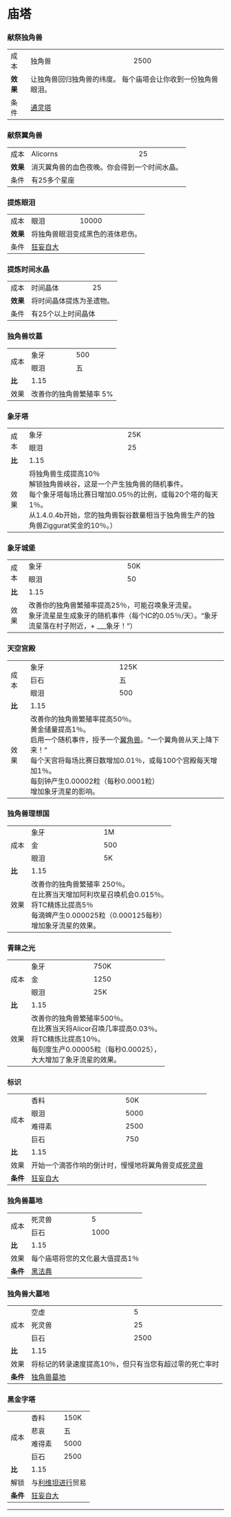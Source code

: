 # 庙塔

### 献祭独角兽
<table>
<tbody>
<tr>
<td>成本</td>
<td>独角兽</td>
<td>2500</td>
</tr>
<tr>
<td><strong>效果</strong></td>
<td colspan="2">让独角兽回归独角兽的纬度。 每个庙塔会让你收到一份独角兽眼泪。</td>
</tr>
<tr>
<td>条件</td>
<td colspan="2"><a href="#Buildings#Ziggurat">通灵塔</a></td>
</tr>
</tbody>
   </table>

### 献祭翼角兽

<table>
<tbody>
<tr>
<td>成本</td>
<td>Alicorns</td>
<td>25</td>
</tr>
<tr>
<td><strong>效果</strong></td>
<td colspan="2">消灭翼角兽的血色夜晚。你会得到一个时间水晶。</td>
</tr>
<tr>
<td>条件</td>
<td colspan="2">有25多个星座</td>
</tr>
</tbody>
   </table>

### 提炼眼泪

   <table>
<tbody>
<tr>
<td>成本</td>
<td>眼泪</td>
<td>10000</td>
</tr>
<tr>
<td><strong>效果</strong></td>
<td colspan="2">将独角兽眼泪变成黑色的液体悲伤。</td>
</tr>
<tr>
<td>条件</td>
<td colspan="2"><a href="#Metaphysics#Megalomania">狂妄自大</a></td>
</tr>
</tbody>
   </table>
   
### 提炼时间水晶
   <table>
<tbody>
<tr>
<td>成本</td>
<td>时间晶体</td>
<td>25</td>
</tr>
<tr>
<td><strong>效果</strong></td>
<td colspan="2">将时间晶体提炼为圣遗物。</td>
</tr>
<tr>
<td>条件</td>
<td colspan="2">有25个以上时间晶体</td>
</tr>
</tbody>
   </table>

### 独角兽坟墓
   <table>
<tbody>
<tr>
<td rowspan="2">成本</td>
<td>象牙</td>
<td>500</td>
</tr>
<tr>
<td>眼泪</td>
<td>五</td>
</tr>
<tr>
<td><strong>比</strong></td>
<td colspan="2">1.15</td>
</tr>
<tr>
<td>效果</td>
<td colspan="2">改善你的独角兽繁殖率 5%</td>
</tr>
</tbody>
   </table>

### 象牙塔
   <table>
<tbody>
<tr>
<td rowspan="2">成本</td>
<td>象牙</td>
<td>25K</td>
</tr>
<tr>
<td>眼泪</td>
<td>25</td>
</tr>
<tr>
<td><strong>比</strong></td>
<td colspan="2">1.15</td>
</tr>
<tr>
<td>效果</td>
<td colspan="2">将独角兽生成提高10％<br style="clear:both" />解锁独角兽峡谷，这是一个产生独角兽的随机事件。<br style="clear:both" />每个象牙塔每场比赛日增加0.05％的比例，或每20个塔的每天1％。<br style="clear:both" />从1.4.0.4b开始，您的独角兽裂谷数量相当于独角兽生产的独角兽Ziggurat奖金的10％。）</td>
</tr>
</tbody>
   </table>

### 象牙城堡
   <table>
<tbody>
<tr>
<td rowspan="2">成本</td>
<td>象牙</td>
<td>50K</td>
</tr>
<tr>
<td>眼泪</td>
<td>50</td>
</tr>
<tr>
<td><strong>比</strong></td>
<td colspan="2">1.15</td>
</tr>
<tr>
<td>效果</td>
<td colspan="2">改善你的独角兽繁殖率提高25％，可能召唤象牙流星。<br style="clear:both" />象牙流星是生成象牙的随机事件（每个IC的0.05％/天）。“象牙流星落在村子附近，+ ___象牙！”）</td>
</tr>
</tbody>
   </table>

### 天空宫殿
   <table>
<tbody>
<tr>
<td rowspan="3">成本</td>
<td>象牙</td>
<td>125K</td>
</tr>
<tr>
<td>巨石</td>
<td>五</td>
</tr>
<tr>
<td>眼泪</td>
<td>500</td>
</tr>
<tr>
<td><strong>比</strong></td>
<td colspan="2">1.15</td>
</tr>
<tr>
<td>效果</td>
<td colspan="2">改善你的独角兽繁殖率提高50％。<br style="clear:both" />黄金储量提高1％。<br style="clear:both" />启用一个随机事件，授予一个<a href="#alicorns">翼角兽</a>。“一个翼角兽从天上降下来！”<br style="clear:both" />每个天宫将每场比赛日数增加0.01％，或每100个宫殿每天增加1％。<br style="clear:both" />每刻钟产生0.00002粒（每秒0.0001粒）<br style="clear:both" />增加象牙流星的影响。</td>
</tr>
</tbody>
   </table>

### 独角兽理想国
   <table>
<tbody>
<tr>
<td rowspan="3">成本</td>
<td>象牙</td>
<td>1M</td>
</tr>
<tr>
<td>金</td>
<td>500</td>
</tr>
<tr>
<td>眼泪</td>
<td>5K</td>
</tr>
<tr>
<td><strong>比</strong></td>
<td colspan="2">1.15</td>
</tr>
<tr>
<td>效果</td>
<td colspan="2">改善你的独角兽繁殖率 250％。<br style="clear:both" />在比赛当天增加阿利坎星召唤机会0.015％。<br style="clear:both" />将TC精炼比提高5％<br style="clear:both" />每滴蜱产生0.000025粒（0.000125每秒）<br style="clear:both" />增加象牙流星的效果。</td>
</tr>
</tbody>
   </table>

### 青睐之光
   <table>
<tbody>
<tr>
<td rowspan="3">成本</td>
<td>象牙</td>
<td>750K</td>
</tr>
<tr>
<td>金</td>
<td>1250</td>
</tr>
<tr>
<td>眼泪</td>
<td>25K</td>
</tr>
<tr>
<td><strong>比</strong></td>
<td colspan="2">1.15</td>
</tr>
<tr>
<td>效果</td>
<td colspan="2">改善你的独角兽繁殖率500％。<br style="clear:both" />在比赛当天将Alicor召唤几率提高0.03％。<br style="clear:both" />将TC精炼比提高10％。<br style="clear:both" /> 每刻度生产0.00005粒（每秒0.00025），<br style="clear:both" />大大增加了象牙流星的效果。</td>
</tr>
</tbody>
   </table>

### 标识
   <table>
<tbody>
<tr>
<td rowspan="4">成本</td>
<td>香料</td>
<td>50K</td>
</tr>
<tr>
<td>眼泪</td>
<td>5000</td>
</tr>
<tr>
<td>难得素</td>
<td>2500</td>
</tr>
<tr>
<td>巨石</td>
<td>750</td>
</tr>
<tr>
<td><strong>比</strong></td>
<td colspan="2">1.15</td>
</tr>
<tr>
<td>效果</td>
<td colspan="2">开始一个滴答作响的倒计时，慢慢地将翼角兽变成<a href="#necrocorns">死灵兽</a></td>
</tr>
<tr>
<td><strong>条件</strong></td>
<td colspan="2"><a href="#Metaphysics#Megalomania">狂妄自大</a></td>
</tr>
</tbody>
   </table>

### 独角兽墓地
   <table>
<tbody>
<tr>
<td rowspan="2">成本</td>
<td>死灵兽</td>
<td>5</td>
</tr>
<tr>
<td>巨石</td>
<td>1000</td>
</tr>
<tr>
<td><strong>比</strong></td>
<td colspan="2">1.15</td>
</tr>
<tr>
<td>效果</td>
<td colspan="2">每个庙塔将您的文化最大值提高1％</td>
</tr>
<tr>
<td><strong>条件</strong></td>
<td colspan="2"><a href="#Metaphysics#Black_Codex">黑法典</a></td>
</tr>
</tbody>
   </table>

### 独角兽大墓地
   <table>
<tbody>
<tr>
<td rowspan="3">成本</td>
<td>空虚</td>
<td>5</td>
</tr>
<tr>
<td>死灵兽</td>
<td>25</td>
</tr>
<tr>
<td>巨石</td>
<td>2500</td>
</tr>
<tr>
<td><strong>比</strong></td>
<td colspan="2">1.15</td>
</tr>
<tr>
<td>效果</td>
<td colspan="2">将标记的转录速度提高10％，但只有当您有超过零的死亡率时</td>
</tr>
<tr>
<td><strong>条件</strong></td>
<td colspan="2"><a href="#Religion#Unicorn_Graveyard">独角兽墓地</a></td>
</tr>
</tbody>
   </table>

### 黑金字塔
   <table>
<tbody>
<tr>
<td rowspan="4">成本</td>
<td>香料</td>
<td>150K</td>
</tr>
<tr>
<td>悲哀</td>
<td>五</td>
</tr>
<tr>
<td>难得素</td>
<td>5000</td>
</tr>
<tr>
<td>巨石</td>
<td>2500</td>
</tr>
<tr>
<td><strong>比</strong></td>
<td colspan="2">1.15</td>
</tr>
<tr>
<td>解锁</td>
<td colspan="2">与<a href="#Trade#Leviathans">利维坦进行</a>贸易<a href="#Trade#Leviathans"></a></td>
</tr>
<tr>
<td><strong>条件</strong></td>
<td colspan="2"><a href="#Metaphysics#Megalomania">狂妄自大</a></td>
</tr>
</tbody>
   </table>
   <hr />
  </div>
 </div>